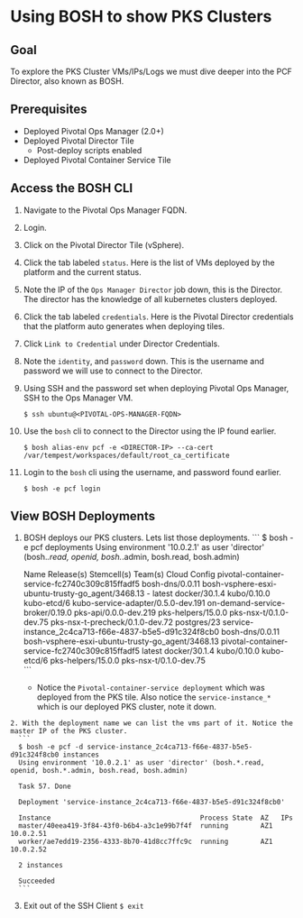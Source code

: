 # Using BOSH to show PKS Clusters

## Goal
To explore the PKS Cluster VMs/IPs/Logs we must dive deeper into the PCF Director, also known as BOSH.

## Prerequisites
- Deployed Pivotal Ops Manager (2.0+)
- Deployed Pivotal Director Tile
  - Post-deploy scripts enabled
- Deployed Pivotal Container Service Tile

## Access the BOSH CLI
  1. Navigate to the Pivotal Ops Manager FQDN.

  2. Login.

  3. Click on the Pivotal Director Tile (vSphere).

  4. Click the tab labeled `status`. Here is the list of VMs deployed by the platform and the current status.

  5. Note the IP of the `Ops Manager Director` job down, this is the Director. The director has the knowledge of all kubernetes clusters deployed.

  6. Click the tab labeled `credentials`. Here is the Pivotal Director credentials that the platform auto generates when deploying tiles.

  7. Click `Link to Credential` under Director Credentials.

  8. Note the `identity`, and `password` down. This is the username and password we will use to connect to the Director.

  9. Using SSH and the password set when deploying Pivotal Ops Manager, SSH to the Ops Manager VM.
      ```
      $ ssh ubuntu@<PIVOTAL-OPS-MANAGER-FQDN>
      ```
  10. Use the `bosh` cli to connect to the Director using the IP found earlier.
      ```
      $ bosh alias-env pcf -e <DIRECTOR-IP> --ca-cert /var/tempest/workspaces/default/root_ca_certificate
      ```
  11. Login to the `bosh` cli using the username, and password found earlier.
      ```
      $ bosh -e pcf login
      ```

## View BOSH Deployments

  1. BOSH deploys our PKS clusters. Lets list those deployments.
    ```
      $ bosh -e pcf deployments
      Using environment '10.0.2.1' as user 'director' (bosh.*.read, openid, bosh.*.admin, bosh.read, bosh.admin)

      Name                                                   Release(s)                          Stemcell(s)                                       Team(s)                                         Cloud Config
      pivotal-container-service-fc2740c309c815ffadf5         bosh-dns/0.0.11                     bosh-vsphere-esxi-ubuntu-trusty-go_agent/3468.13  -                                               latest
                                                          docker/30.1.4
                                                          kubo/0.10.0
                                                          kubo-etcd/6
                                                          kubo-service-adapter/0.5.0-dev.191
                                                          on-demand-service-broker/0.19.0
                                                          pks-api/0.0.0-dev.219
                                                          pks-helpers/15.0.0
                                                          pks-nsx-t/0.1.0-dev.75
                                                          pks-nsx-t-precheck/0.1.0-dev.72
                                                          postgres/23
      service-instance_2c4ca713-f66e-4837-b5e5-d91c324f8cb0  bosh-dns/0.0.11                     bosh-vsphere-esxi-ubuntu-trusty-go_agent/3468.13  pivotal-container-service-fc2740c309c815ffadf5  latest
                                                          docker/30.1.4
                                                          kubo/0.10.0
                                                          kubo-etcd/6
                                                          pks-helpers/15.0.0
                                                          pks-nsx-t/0.1.0-dev.75                                                    
          ```

      - Notice the `Pivotal-container-service deployment` which was deployed from the PKS tile. Also notice the `service-instance_*` which is our deployed PKS cluster, note it down.

    2. With the deployment name we can list the vms part of it. Notice the master IP of the PKS cluster.
      ```
      $ bosh -e pcf -d service-instance_2c4ca713-f66e-4837-b5e5-d91c324f8cb0 instances
      Using environment '10.0.2.1' as user 'director' (bosh.*.read, openid, bosh.*.admin, bosh.read, bosh.admin)

      Task 57. Done

      Deployment 'service-instance_2c4ca713-f66e-4837-b5e5-d91c324f8cb0'

      Instance                                     Process State  AZ   IPs
      master/40eea419-3f84-43f0-b6b4-a3c1e99b7f4f  running        AZ1  10.0.2.51
      worker/ae7edd19-2356-4333-8b70-41d8cc7ffc9c  running        AZ1  10.0.2.52

      2 instances

      Succeeded
      ```

  3. Exit out of the SSH Client
    ```
    $ exit
    ```
